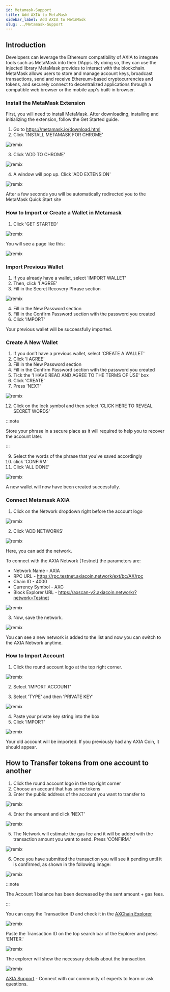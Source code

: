 ```yaml
---
id: Metamask-Support
title: Add AXIA to MetaMask
sidebar_label: Add AXIA to MetaMask
slug: ../Metamask-Support
---
```


## Introduction
Developers can leverage the Ethereum compatibility of AXIA to integrate tools such as MetaMask into their DApps. By doing so, they can use the injected library MetaMask provides to interact with the blockchain.
MetaMask allows users to store and manage account keys, broadcast transactions, send and receive Ethereum-based cryptocurrencies and tokens, and securely connect to decentralized applications through a compatible web browser or the mobile app's built-in browser.

### Install the MetaMask Extension

First, you will need to install MetaMask. After downloading, installing and initializing the extension, follow the Get Started guide. 

1. Go to https://metamask.io/download.html
2. Click 'INSTALL METAMASK FOR CHROME'

![remix](../assets/metamask/mmsupport0.png)

3. Click 'ADD TO CHROME'

![remix](../assets/metamask/mmsupport-1.png)

4. A window will pop up. Click 'ADD EXTENSION'

![remix](../assets/metamask/mmsupport-2.png)

After a few seconds you will be automatically redirected you to the MetaMask Quick Start site

### How to Import or Create a Wallet in Metamask

1. Click 'GET STARTED'

![remix](../assets/metamask/mmsupport-3.png)

You will see a page like this:

![remix](../assets/metamask/mmsupport-4.png)

### Import Previous Wallet

1. If you already have a wallet, select 'IMPORT WALLET'
2. Then, click 'I AGREE'
3. Fill in the Secret Recovery Phrase section

![remix](../assets/metamask/mmsupport-5.png)

4. Fill in the New Password section
5. Fill in the Confirm Password section with the password you created
6. Click 'IMPORT'

Your previous wallet will be successfully imported.

### Create A New Wallet

1. If you don’t have a previous wallet, select 'CREATE A WALLET'
2. Click 'I AGREE'
3. Fill in the New Password section
4. Fill in the Confirm Password section with the password you created
5. Tick the 'I HAVE READ AND AGREE TO THE TERMS OF USE' box
6. Click 'CREATE'
7. Press 'NEXT'

![remix](../assets/metamask/mmsupport-6.png)

12. Click on the lock symbol and then select 'CLICK HERE TO REVEAL SECRET WORDS'

:::note

Store your phrase in a secure place as it will required to help you to recover the account later.

:::

9. Select the words of the phrase that you've saved accordingly
10. click 'CONFIRM'
11. Click 'ALL DONE'


![remix](../assets/metamask/mmsupport-7.png)

A new wallet will now have been created successfully.

### Connect Metamask AXIA

1. Click on the Network dropdown right before the account logo

![remix](../assets/metamask/sc1.png)

2. Click 'ADD NETWORKS'

![remix](../assets/metamask/mmsupport.png)

Here, you can add the network.

To connect with the AXIA Network (Testnet) the parameters are:

- Network Name - AXIA
- RPC URL - https://rpc.testnet.axiacoin.network/ext/bc/AX/rpc
- Chain ID - 4000
- Currency Symbol - AXC
- Block Explorer URL - https://axscan-v2.axiacoin.network/?network=Testnet

![remix](../assets/metamask/mmsupport1.png)

3. Now, save the network. 

![remix](../assets/metamask/mmsupport2.png)

You can see a new network is added to the list and now you can switch to the AXIA Network anytime.

### How to Import Account

1. Click the round account logo at the top right corner.

![remix](../assets/metamask/mmsupport-8.png)

2. Select 'IMPORT ACCOUNT'

3. Select 'TYPE' and then 'PRIVATE KEY' 

![remix](../assets/metamask/mmsupport-9.png)

4. Paste your private key string into the box 
5. Click 'IMPORT'

![remix](../assets/metamask/mmsupport3.png)

Your old account will be imported. If you previously had any AXIA Coin, it should appear.

## How to Transfer tokens from one account to another

1. Click the round account logo in the top right corner
2. Choose an account that has some tokens
3. Enter the public address of the account you want to transfer to

![remix](../assets/metamask/mmsupport4.png)

4. Enter the amount and click ‘NEXT'

![remix](../assets/metamask/mmsupport5.png)

5. The Network will estimate the gas fee and it will be added with the transaction amount you want to send. Press ‘CONFIRM.'

![remix](../assets/metamask/mmsupport6.png)

6. Once you have submitted the transaction you will see it pending until it is confirmed, as shown in the following image:


![remix](../assets/metamask/mmsupport7.png)

:::note

The Account 1 balance has been decreased by the sent amount + gas fees.

:::

You can copy the Transaction ID and check it in the [AXChain Explorer](https://axscan-v2.axiacoin.network)

![remix](../assets/metamask/mmsupport8.png)

Paste the Transaction ID on the top search bar of the Explorer and press ‘ENTER.'

![remix](../assets/metamask/mmsupport9.png)

The explorer will show the necessary details about the transaction.

![remix](../assets/metamask/mmsupport10.png)

 [AXIA Support](https://discord.gg/axianetwork) - Connect with our community of experts to learn or ask questions.













